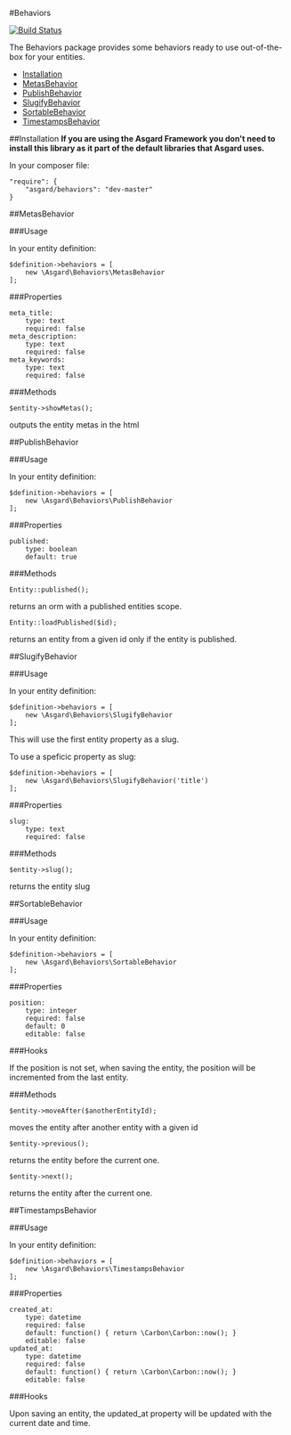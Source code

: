#Behaviors

[![Build Status](https://travis-ci.org/asgardphp/behaviors.svg?branch=master)](https://travis-ci.org/asgardphp/behaviors)

The Behaviors package provides some behaviors ready to use out-of-the-box for your entities.

- [Installation](#installation)
- [MetasBehavior](#metas)
- [PublishBehavior](#publish)
- [SlugifyBehavior](#slugify)
- [SortableBehavior](#sortable)
- [TimestampsBehavior](#timestamps)

<a name="installation"></a>
##Installation
**If you are using the Asgard Framework you don't need to install this library as it part of the default libraries that Asgard uses.**

In your composer file:

    "require": {
        "asgard/behaviors": "dev-master"
	}

<a name="metas"></a>
##MetasBehavior

###Usage

In your entity definition:

	$definition->behaviors = [
		new \Asgard\Behaviors\MetasBehavior
	];

###Properties

	meta_title:
		type: text
		required: false
	meta_description:
		type: text
		required: false
	meta_keywords:
		type: text
		required: false

###Methods

	$entity->showMetas();

outputs the entity metas in the html

<a name="publish"></a>
##PublishBehavior

###Usage

In your entity definition:

	$definition->behaviors = [
		new \Asgard\Behaviors\PublishBehavior
	];

###Properties

	published:
		type: boolean
		default: true

###Methods

	Entity::published();

returns an orm with a published entities scope.

	Entity::loadPublished($id);

returns an entity from a given id only if the entity is published.

<a name="slugify"></a>
##SlugifyBehavior

###Usage

In your entity definition:

	$definition->behaviors = [
		new \Asgard\Behaviors\SlugifyBehavior
	];

This will use the first entity property as a slug.

To use a speficic property as slug:

	$definition->behaviors = [
		new \Asgard\Behaviors\SlugifyBehavior('title')
	];

###Properties

	slug:
		type: text
		required: false

###Methods

	$entity->slug();

returns the entity slug

<a name="sortable"></a>
##SortableBehavior

###Usage

In your entity definition:

	$definition->behaviors = [
		new \Asgard\Behaviors\SortableBehavior
	];

###Properties

	position:
		type: integer
		required: false
		default: 0
		editable: false

###Hooks

If the position is not set, when saving the entity, the position will be incremented from the last entity.

###Methods

	$entity->moveAfter($anotherEntityId);

moves the entity after another entity with a given id

	$entity->previous();

returns the entity before the current one.

	$entity->next();

returns the entity after the current one.

<a name="timestamps"></a>
##TimestampsBehavior

###Usage

In your entity definition:

	$definition->behaviors = [
		new \Asgard\Behaviors\TimestampsBehavior
	];

###Properties

	created_at:
		type: datetime
		required: false
		default: function() { return \Carbon\Carbon::now(); }
		editable: false
	updated_at:
		type: datetime
		required: false
		default: function() { return \Carbon\Carbon::now(); }
		editable: false

###Hooks

Upon saving an entity, the updated_at property will be updated with the current date and time.
